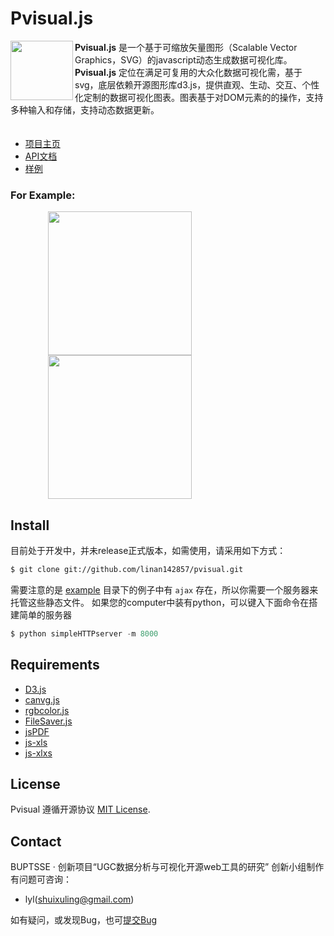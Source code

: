 # Pvisual.js
<a href="http://pvisualjs.sinaapp.com/"><img src="http://pvisualjs.sinaapp.com/logo.png" align="left" width="100px" height="95px"></a>**Pvisual.js** 是一个基于可缩放矢量图形（Scalable Vector Graphics，SVG）的javascript动态生成数据可视化库。**Pvisual.js**   定位在满足可复用的大众化数据可视化需，基于svg，底层依赖开源图形库d3.js，提供直观、生动、交互、个性化定制的数据可视化图表。图表基于对DOM元素的的操作，支持多种输入和存储，支持动态数据更新。  
　
- [项目主页](http://pvisualjs.sinaapp.com)
- [API文档](http://pvisualjs.sinaapp.com/api.html)
- [样例](http://pvisualjs.sinaapp.com/example.html)  


### For Example:
<img src="http://pvisualjs.sinaapp.com/img/main-page-graph.png" align="left" width="230px" height="230px" hspace="60px"/>
<img src="http://pvisualjs.sinaapp.com/img/main-page-chord.png" width="230px" height="230px" hspace="60px"/>


## Install
目前处于开发中，并未release正式版本，如需使用，请采用如下方式：
```bash
$ git clone git://github.com/linan142857/pvisual.git
```
需要注意的是 [example](https://github.com/linan142857/pvisual/tree/master/example) 目录下的例子中有 `ajax` 存在，所以你需要一个服务器来托管这些静态文件。
如果您的computer中装有python，可以键入下面命令在搭建简单的服务器
```python
$ python simpleHTTPserver -m 8000 
```

## Requirements
- [D3.js](https://github.com/mbostock/d3/)
- [canvg.js](http://code.google.com/p/canvg/)
- [rgbcolor.js](http://www.phpied.com/rgb-color-parser-in-javascript/)
- [FileSaver.js](https://github.com/eligrey/FileSaver.js/)
- [jsPDF](https://github.com/MrRio/jsPDF/)
- [js-xls](https://github.com/SheetJS/js-xls/)
- [js-xlxs](https://github.com/SheetJS/js-xlxs/)

## License
Pvisual 遵循开源协议 [MIT License](https://github.com/linan142857/pvisual/blob/master/LICENSE).

## Contact
BUPTSSE · 创新项目“UGC数据分析与可视化开源web工具的研究” 创新小组制作
有问题可咨询：  
- lyl(shuixuling@gmail.com) 

如有疑问，或发现Bug，也可[提交Bug](https://github.com/linan142857/pviuals/issues/new)
